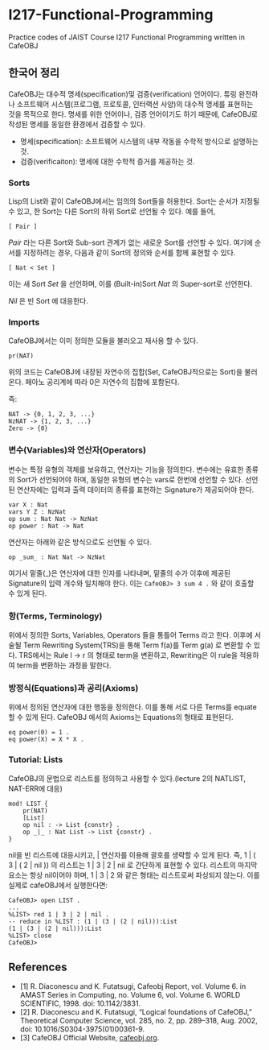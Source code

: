 # I217-Functional-Programming
Practice codes of JAIST Course I217 Functional Programming written in CafeOBJ

## 한국어 정리
CafeOBJ는 대수적 명세(specification)및 검증(verification) 언어이다. 튜링 완전하나 소프트웨어 시스템(프로그램, 프로토콜, 인터랙션 사양)의 대수적 명세를 표현하는 것을 목적으로 한다. 명세를 위한 언어이나, 검증 언어이기도 하기 때문에, CafeOBJ로 작성된 명세를 동일한 환경에서 검증할 수 있다.

* 명세(specification): 소프트웨어 시스템의 내부 작동을 수학적 방식으로 설명하는 것.
* 검증(verificaiton): 명세에 대한 수학적 증거를 제공하는 것.



### Sorts
Lisp의 List와 같이 CafeOBJ에서는 임의의 Sort들을 허용한다. Sort는 순서가 지정될 수 있고, 한 Sort는 다른 Sort의 하위 Sort로 선언될 수 있다. 예를 들어,

```
[ Pair ]
```

_Pair_ 라는 다른 Sort와 Sub-sort 관계가 없는 새로운 Sort를 선언할 수 있다. 여기에 순서를 지정하려는 경우, 다음과 같이 Sort의 정의와 순서를 함께 표현할 수 있다.

```
[ Nat < Set ]
```

이는 새 Sort _Set_ 을 선언하며, 이를 (Built-in)Sort _Nat_ 의 Super-sort로 선언한다.

_Nil_ 은 빈 Sort 에 대응한다.

### Imports
CafeOBJ에서는 이미 정의한 모듈을 불러오고 재사용 할 수 있다.

```
pr(NAT)
```

위의 코드는 CafeOBJ에 내장된 자연수의 집합(Set, CafeOBJ적으로는 Sort)을 불러온다. 페아노 공리계에 따라 0은 자연수의 집합에 포함된다.

즉:

```
NAT -> {0, 1, 2, 3, ...}
NzNAT -> {1, 2, 3, ...}
Zero -> {0}
```

### 변수(Variables)와 연산자(Operators)
변수는 특정 유형의 객체를 보유하고, 연산자는 기능을 정의한다. 변수에는 유효한 종류의 Sort가 선언되어야 하며, 동일한 유형의 변수는 vars로 한번에 선언할 수 있다. 선언된 연산자에는 입력과 출력 데이터의 종류를 표현하는 Signature가 제공되어야 한다. 

```
var X : Nat
vars Y Z : NzNat
op sum : Nat Nat -> NzNat
op power : Nat -> Nat
```

연산자는 아래와 같은 방식으로도 선언될 수 있다.

```
op _sum_ : Nat Nat -> NzNat
```

여기서 밑줄(_)은 연산자에 대한 인자를 나타내며, 밑줄의 수가 이후에 제공된 Signature의 입력 개수와 일치해야 한다. 이는 ```CafeOBJ> 3 sum 4 .``` 와 같이 호출할 수 있게 된다.

### 항(Terms, Terminology)
위에서 정의한 Sorts, Variables, Operators 들을 통틀어 Terms 라고 한다. 이후에 서술될 Term Rewriting System(TRS)을 통해 Term f(a)를 Term g(a) 로 변환할 수 있다. TRS에서는 Rule l -> r 의 형태로 term을 변환하고, Rewriting은 이 rule을 적용하여 term을 변환하는 과정을 말한다.

### 방정식(Equations)과 공리(Axioms)
위에서 정의된 연산자에 대한 행동을 정의한다. 이를 통해 서로 다른 Terms를 equate 할 수 있게 된다. CafeOBJ 에서의 Axioms는 Equations의 형태로 표현된다.

```
eq power(0) = 1 .
eq power(X) = X * X .
```

### Tutorial: Lists
CafeOBJ의 문법으로 리스트를 정의하고 사용할 수 있다.(lecture 2의 NATLIST, NAT-ERR에 대응)

```
mod! LIST {
    pr(NAT)
    [List]
    op nil : -> List {constr} .
    op _|_ : Nat List -> List {constr} .
}
```

nil을 빈 리스트에 대응시키고, | 연산자를 이용해 괄호를 생략할 수 있게 된다. 즉, 1 | ( 3 | ( 2 | nil )) 의 리스트는 1 | 3 | 2 | nil 로 간단하게 표현할 수 있다. 리스트의 마지막 요소는 항상 nil이어야 하며, 1 | 3 | 2 와 같은 형태는 리스트로써 파싱되지 않는다. 이를 실제로 cafeOBJ에서 실행한다면:

```
CafeOBJ> open LIST .
...
%LIST> red 1 | 3 | 2 | nil .
-- reduce in %LIST : (1 | (3 | (2 | nil))):List
(1 | (3 | (2 | nil))):List
%LIST> close
CafeOBJ>
```

## References
- [1] R. Diaconescu and K. Futatsugi, Cafeobj Report, vol. Volume 6. in AMAST Series in Computing, no. Volume 6, vol. Volume 6. WORLD SCIENTIFIC, 1998. doi: 10.1142/3831.
- [2] R. Diaconescu and K. Futatsugi, “Logical foundations of CafeOBJ,” Theoretical Computer Science, vol. 285, no. 2, pp. 289–318, Aug. 2002, doi: 10.1016/S0304-3975(01)00361-9.
- [3] CafeOBJ Official Website, [cafeobj.org](https://cafeobj.org/).
